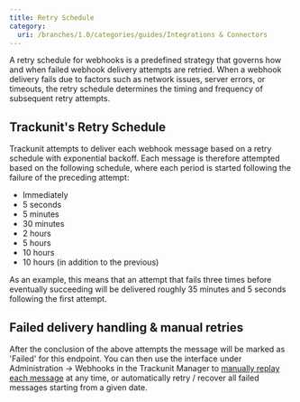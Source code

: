 ```yaml
---
title: Retry Schedule
category:
  uri: /branches/1.0/categories/guides/Integrations & Connectors
---
```


A retry schedule for webhooks is a predefined strategy that governs how and when failed webhook delivery attempts are retried. When a webhook delivery fails due to factors such as network issues, server errors, or timeouts, the retry schedule determines the timing and frequency of subsequent retry attempts.

## Trackunit's Retry Schedule
Trackunit attempts to deliver each webhook message based on a retry schedule with exponential backoff.
Each message is therefore attempted based on the following schedule, where each period is started following the failure of the preceding attempt:

- Immediately
- 5 seconds
- 5 minutes
- 30 minutes
- 2 hours
- 5 hours
- 10 hours
- 10 hours (in addition to the previous)

As an example, this means that an attempt that fails three times before eventually succeeding will be delivered roughly 35 minutes and 5 seconds following the first attempt.

## Failed delivery handling & manual retries

After the conclusion of the above attempts the message will be marked as 'Failed' for this endpoint. You can then use the interface under Administration → Webhooks in the Trackunit Manager to [manually replay each message](https://developers.trackunit.com/docs/webhooks-replaying-messages) at any time, or automatically retry / recover all failed messages starting from a given date.
